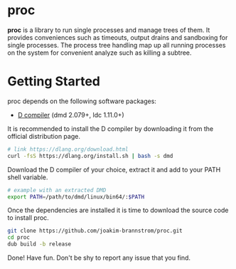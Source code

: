 # proc

**proc** is a library to run single processes and manage trees of them. It
provides conveniences such as timeouts, output drains and sandboxing for single
processes. The process tree handling map up all running processes on the system
for convenient analyze such as killing a subtree.

# Getting Started

proc depends on the following software packages:

 * [D compiler](https://dlang.org/download.html) (dmd 2.079+, ldc 1.11.0+)

It is recommended to install the D compiler by downloading it from the official distribution page.
```sh
# link https://dlang.org/download.html
curl -fsS https://dlang.org/install.sh | bash -s dmd
```

Download the D compiler of your choice, extract it and add to your PATH shell
variable.
```sh
# example with an extracted DMD
export PATH=/path/to/dmd/linux/bin64/:$PATH
```

Once the dependencies are installed it is time to download the source code to install proc.
```sh
git clone https://github.com/joakim-brannstrom/proc.git
cd proc
dub build -b release
```

Done! Have fun.
Don't be shy to report any issue that you find.
